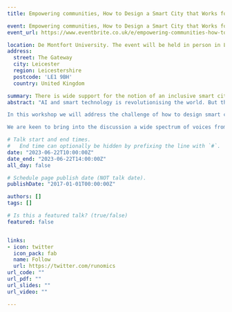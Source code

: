 ```yaml
---
title: Empowering communities, How to Design a Smart City that Works for All

event: Empowering communities, How to Design a Smart City that Works for All
event_url: https://www.eventbrite.co.uk/e/empowering-communities-how-to-design-a-smart-city-that-works-for-all-tickets-631553231717

location: De Montfort University. The event will be held in person in Leicester at the Hugh Aston Building Room HU1.51, De Montfort University. All are welcome to attend but we do ask you register in advance.
address:
  street: The Gateway
  city: Leicester
  region: Leicestershire
  postcode: 'LE1 9BH'
  country: United Kingdom

summary: There is wide support for the notion of an inclusive smart city that works for all. This workshop will explore how to make that a reality.
abstract: "AI and smart technology is revolutionising the world. But the advantages are not being universally shared. Some are disadvantaged by digital exclusion or lack of digital skills. AI can also be biased. So, how do we design smart cities that are truly inclusive and work to redress social and economic inequalities rather than exacerbate them?

In this workshop we will address the challenge of how to design smart cities that work for all. We will first reflect on a recent Alan Turing Institute funded project we conducted in Leicester and launch a Community Reporter Smart City toolkit. We will then have some structured group tasks before a concluding panel discussion.

We are keen to bring into the discussion a wide spectrum of voices from national and local government, businesses, charities, academia and community groups."

# Talk start and end times.
#   End time can optionally be hidden by prefixing the line with `#`.
date: "2023-06-22T10:00:00Z"
date_end: "2023-06-22T14:00:00Z"
all_day: false

# Schedule page publish date (NOT talk date).
publishDate: "2017-01-01T00:00:00Z"

authors: []
tags: []

# Is this a featured talk? (true/false)
featured: false


links:
- icon: twitter
  icon_pack: fab
  name: Follow
  url: https://twitter.com/runomics
url_code: ""
url_pdf: ""
url_slides: ""
url_video: ""

---
```

